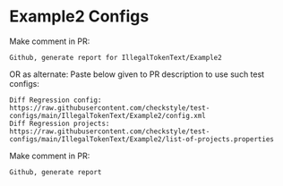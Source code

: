 # Example2 Configs
Make comment in PR:
```
Github, generate report for IllegalTokenText/Example2
```
OR as alternate:
Paste below given to PR description to use such test configs:
```
Diff Regression config: https://raw.githubusercontent.com/checkstyle/test-configs/main/IllegalTokenText/Example2/config.xml
Diff Regression projects: https://raw.githubusercontent.com/checkstyle/test-configs/main/IllegalTokenText/Example2/list-of-projects.properties
```
Make comment in PR:
```
Github, generate report
```

